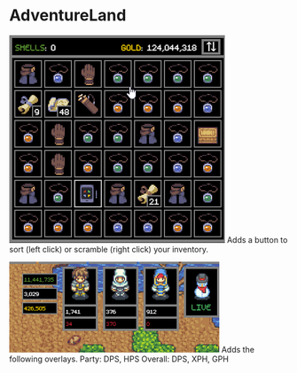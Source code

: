 # AdventureLand

![Inventory Sorter](https://github.com/Archalias/AdventureLand/blob/master/Images/InventorySort.gif)
Adds a button to sort (left click) or scramble (right click) your inventory.

![Party Overlay](https://github.com/Archalias/AdventureLand/blob/master/Images/partyStats.gif)
Adds the following overlays.
Party:
  DPS, HPS
Overall:
  DPS, XPH, GPH
